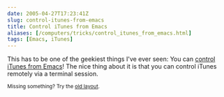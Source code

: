 ```yaml
--- 
date: 2005-04-27T17:23:41Z
slug: control-itunes-from-emacs
title: Control iTunes from Emacs
aliases: [/computers/tricks/control_itunes_from_emacs.html]
tags: [Emacs, iTunes]
---
```


<p>This has to be one of the geekiest things I've ever seen: You can <a href="http://www.bese.it/~segv/osx-itunes.el" title="Download the itunes.el and control iTunes from Emacs today!">control iTunes from Emacs</a>! The nice thing about it is that you can control iTunes remotely via a terminal session.</p>

<p class="past"><small>Missing something? Try the <a rel="nofollow" href="http://past.justatheory.com/computers/tricks/control_itunes_from_emacs.html">old layout</a>.</small></p>


